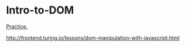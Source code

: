 # Intro-to-DOM

[Practice.](https://adam-rice.github.io/Intro-to-DOM/)

http://frontend.turing.io/lessons/dom-manipulation-with-javascript.html
